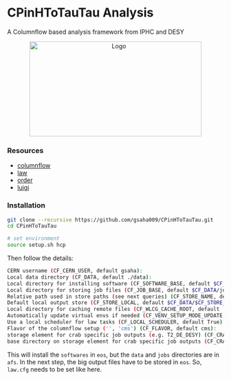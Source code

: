 # CPinHToTauTau Analysis

A Columnflow based analysis framework from IPHC and DESY

<!-- marker-before-logo -->

<div style="text-align: center;">
    <img src="assets/logo.png" alt="Logo" style="width: 400px; height: 220px; display: block; margin: 0 auto;">
</div>

<!-- marker-after-logo -->

### Resources

- [columnflow](https://github.com/columnflow/columnflow/tree/master)
- [law](https://github.com/riga/law)
- [order](https://github.com/riga/order)
- [luigi](https://github.com/spotify/luigi)


### Installation

```sh
git clone --recursive https://github.com/gsaha009/CPinHToTauTau.git
cd CPinHToTauTau

# set environment
source setup.sh hcp
```

Then follow the details:

```sh
CERN username (CF_CERN_USER, default gsaha):  
Local data directory (CF_DATA, default ./data):  
Local directory for installing software (CF_SOFTWARE_BASE, default $CF_DATA/software):  /eos/user/g/gsaha/CPinHToTauTauData                            
Local directory for storing job files (CF_JOB_BASE, default $CF_DATA/jobs):             
Relative path used in store paths (see next queries) (CF_STORE_NAME, default cf_store):  
Default local output store (CF_STORE_LOCAL, default $CF_DATA/$CF_STORE_NAME):  
Local directory for caching remote files (CF_WLCG_CACHE_ROOT, default ''):  
Automatically update virtual envs if needed (CF_VENV_SETUP_MODE_UPDATE, default False):  
Use a local scheduler for law tasks (CF_LOCAL_SCHEDULER, default True):  
Flavor of the columnflow setup ('', 'cms') (CF_FLAVOR, default cms):  
storage element for crab specific job outputs (e.g. T2_DE_DESY) (CF_CRAB_STORAGE_ELEMENT, default ''):  
base directory on storage element for crab specific job outputs (CF_CRAB_BASE_DIRECTORY, default /store/user/$CF_CERN_USER/cf_crab_outputs):
```

This will install the `softwares` in `eos`, but the `data` and `jobs` directories are in `afs`.
In the next step, the big output files have to be stored in `eos`.
So, `law.cfg` needs to be set like here.